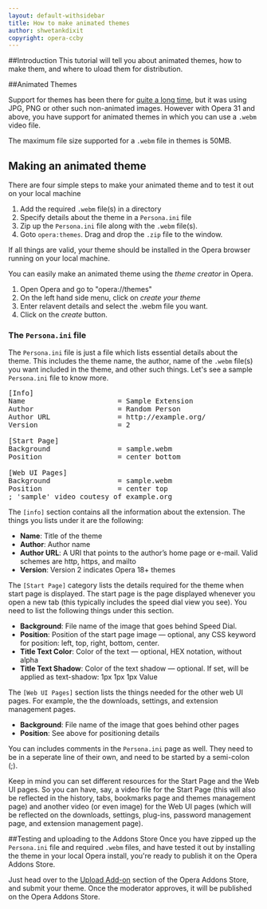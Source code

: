 ```yaml
---
layout: default-withsidebar
title: How to make animated themes
author: shwetankdixit
copyright: opera-ccby
---
```


##Introduction
This tutorial will tell you about animated themes, how to make them, and where to uload them for distribution.

##Animated Themes

Support for themes has been there for [quite a long time](https://dev.opera.com/articles/themes-in-opera-18-and-higher/), but it was using JPG, PNG or other such non-animated images. However with Opera 31 and above, you have support for animated themes in which you can use a `.webm` video file.

The maximum file size supported for a `.webm` file in themes is 50MB.

## Making an animated theme

There are four simple steps to make your animated theme and to test it out on your local machine

1. Add the required `.webm` file(s) in a directory
2. Specify details about the theme in a `Persona.ini` file
3. Zip up the `Persona.ini` file along with the `.webm` file(s).
4. Goto `opera:themes`. Drag and drop the `.zip` file to the window.

If all things are valid, your theme should be installed in the Opera browser running on your local machine.

You can easily make an animated theme using the *theme creator* in Opera. 

1. Open Opera and go to "opera://themes"
2. On the left hand side menu, click on *create your theme*
3. Enter relavent details and select the .webm file you want. 
4. Click on the *create* button.

### The `Persona.ini` file

The `Persona.ini` file is just a file which lists essential details about the theme. This includes the theme name, the author, name of the `.webm` file(s) you want included in the theme, and other such things. Let's see a sample `Persona.ini` file to know more.

<pre class="prettyprint">
[Info]
Name				      = Sample Extension
Author			 	      = Random Person
Author URL			      = http://example.org/
Version				      = 2

[Start Page]
Background			      = sample.webm
Position			      = center bottom

[Web UI Pages]
Background			      = sample.webm
Position			      = center top
; 'sample' video coutesy of example.org
</pre>

The `[info]` section contains all the information about the extension. The things you lists under it are the following:

* **Name**: Title of the theme
* **Author**: Author name
* **Author URL**: A URI that points to the author’s home page or e-mail. Valid schemes are http, https, and mailto
* **Version**: Version 2 indicates Opera 18+ themes

The `[Start Page]` category lists the details required for the theme when start page is displayed. The start page is the page displayed whenever you open a new tab (this typically includes the speed dial view you see). You need to list the following things under this section.

* **Background**: File name of the image that goes behind Speed Dial.
* **Position**: Position of the start page image — optional, any CSS keyword for position: left, top, right, bottom, center.
* **Title Text Color**: Color of the text — optional, HEX notation, without alpha
* **Title Text Shadow**: Color of the text shadow — optional. If set, will be applied as text-shadow: 1px 1px 1px Value

The `[Web UI Pages]` section lists the things needed for the other web UI pages. For example, the the downloads, settings, and extension management pages.

* **Background**: File name of the image that goes behind other pages
* **Position**: See above for positioning details

You can includes comments in the `Persona.ini` page as well. They need to be in a seperate line of their own, and need to be started by a semi-colon (;).

Keep in mind you can set different resources for the Start Page and the Web UI pages. So you can have, say, a video file for the Start Page (this will also be reflected in the history, tabs, bookmarks page and themes management page) and another video (or even image) for the Web UI pages (which will be reflected on the downloads, settings, plug-ins, password management page, and extension management page).

##Testing and uploading to the Addons Store
Once you have zipped up the `Persona.ini` file and required `.webm` files, and have tested it out by installing the theme in your local Opera install, you're ready to publish it on the Opera Addons Store.

Just head over to the [Upload Add-on](https://addons.opera.com/developer/upload/) section of the Opera Addons Store, and submit your theme. Once the moderator approves, it will be published on the Opera Addons Store.

